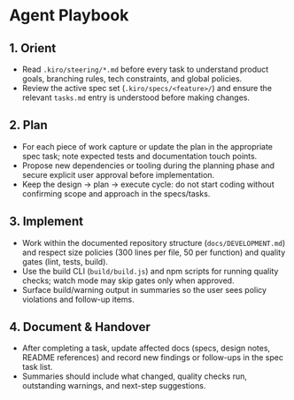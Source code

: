 # Agent Playbook

## 1. Orient
- Read `.kiro/steering/*.md` before every task to understand product goals, branching rules, tech constraints, and global policies.
- Review the active spec set (`.kiro/specs/<feature>/`) and ensure the relevant `tasks.md` entry is understood before making changes.

## 2. Plan
- For each piece of work capture or update the plan in the appropriate spec task; note expected tests and documentation touch points.
- Propose new dependencies or tooling during the planning phase and secure explicit user approval before implementation.
- Keep the design → plan → execute cycle: do not start coding without confirming scope and approach in the specs/tasks.

## 3. Implement
- Work within the documented repository structure (`docs/DEVELOPMENT.md`) and respect size policies (300 lines per file, 50 per function) and quality gates (lint, tests, build).
- Use the build CLI (`build/build.js`) and npm scripts for running quality checks; watch mode may skip gates only when approved.
- Surface build/warning output in summaries so the user sees policy violations and follow-up items.

## 4. Document & Handover
- After completing a task, update affected docs (specs, design notes, README references) and record new findings or follow-ups in the spec task list.
- Summaries should include what changed, quality checks run, outstanding warnings, and next-step suggestions.

